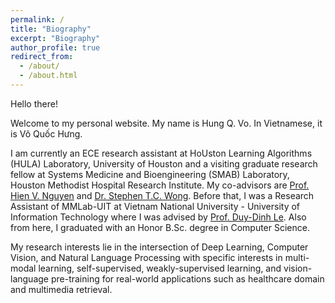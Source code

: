 ```yaml
---
permalink: /
title: "Biography"
excerpt: "Biography"
author_profile: true
redirect_from: 
  - /about/
  - /about.html
---
```

Hello there! 

Welcome to my personal website. My name is Hung Q. Vo. In Vietnamese, it is Võ Quốc Hưng.

I am currently an ECE research assistant at HoUston Learning Algorithms (HULA) Laboratory, University of Houston and a visiting graduate research fellow at Systems Medicine and Bioengineering (SMAB) Laboratory, Houston Methodist Hospital Research Institute. My co-advisors are [Prof. Hien V. Nguyen](https://www.hvnguyen.com/) and [Dr. Stephen T.C. Wong](https://scholar.google.com/citations?user=C2gJxXYAAAAJ&hl=en). Before that, I was a Research Assistant of MMLab-UIT at Vietnam National University - University of Information Technology where I was advised by [Prof. Duy-Dinh Le](https://researchmap.jp/ledduy). Also from here, I graduated with an Honor B.Sc. degree in Computer Science. 

My research interests lie in the intersection of Deep Learning, Computer Vision, and Natural Language Processing with specific interests in multi-modal learning, self-supervised, weakly-supervised learning, and vision-language pre-training for real-world applications such as healthcare domain and multimedia retrieval.
